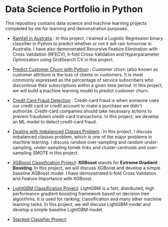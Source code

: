 # **Data Science Portfolio in Python**

This repository contains data science and machine learning projects completed by me for learning and demonstration purposes.



- [Rainfall in Australia](https://github.com/pb111/Data-Science-Portfolio-in-Python/blob/master/Rainfall_in_Australia.ipynb) : In this project, I trained a Logistic Regression binary classifier in Python to predict whether or not it will rain tomorrow in Australia. I have also demonstrated Recursive Feature Elimination with Cross Validation (RFECV), k-fold  Cross-Validation and Hyperparameter Optimization using GridSearch CV in this project.


- [Predict Customer Churn with Python](https://github.com/pb111/Data-Science-Portfolio-in-Python/blob/master/Predict_Customer_Churn_with_Python.ipynb) : Customer churn (also known as customer attrition) is the loss of clients or customers. It is most commonly expressed as the percentage of service subscribers who discontinue their subscriptions within a given time period. In this project, we will build a machine learning model to predict customer churn.


- [Credit Card Fraud Detection](https://github.com/pb111/Data-Science-Portfolio-in-Python/blob/master/Credit_Card_Fraud_Detection.ipynb) : Credit-card fraud is when someone uses our credit card or credit account to make a purchase we didn't authorize. Credit-card companies should take necessary actions to prevent fraudulent credit-card transactions. In this project, we develop an ML model to detect credit-card fraud.


- [Dealing with Imbalanced Classes Problem](https://github.com/pb111/Data-Science-Portfolio-in-Python/blob/master/Dealing_with_imbalanced_classes_problem.ipynb) : In this project, I discuss imbalanced classes problem, which is one of the major problems in machine learning. I discuss random over-sampling and random under-sampling, under-sampling tomek links and cluster-centroids and over-sampling SMOTE in this project.


- [XGBoost Classification Project](https://github.com/pb111/Data-Science-Portfolio-in-Python/blob/master/XGBoost_Classification_Project.ipynb): **XGBoost** stands for **Extreme Gradient Boosting**. In this project, we will discuss XGBoost and develop a simple baseline XGBoost model. I have demonstrated k-fold Cross Validation and Feature Importance with XGBoost.


- [LightGBM Classification Project](https://github.com/pb111/Data-Science-Portfolio-in-Python/blob/master/LightGBM_Classification_Project.ipynb): LightGBM is a fast, distributed, high performance gradient boosting framework based on decision tree algorithms. It is used for ranking, classification and many other machine learning tasks. In this project, we will discuss LightGBM model and develop a simple baseline LightGBM model.


- [Stacked Classifier Project](https://github.com/pb111/Data-Science-Portfolio-in-Python/blob/master/Stacked_Classifier_Project.ipynb): 


